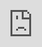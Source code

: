```yaml
---
ID: 14910
post_title: >
  IHT Spirit Physical Education
  Conversations
author: Jack Hoover
post_excerpt: ""
layout: page
permalink: https://ihtusa.com/landbot/
published: true
post_date: 2018-04-10 11:39:56
---
```

<iframe style="position: absolute; left: 0; right: 0; bottom: 0; top: 0; border: 0;" src="https://landbot.io/u/H-35543-44GQXECFK69WF1C6/index.html" width="100%" height="100%" frameborder="0"></iframe>